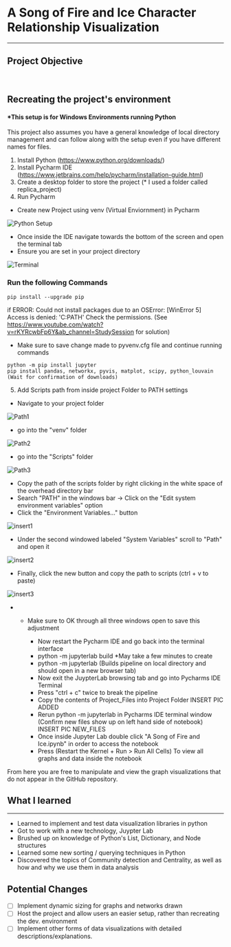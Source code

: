 # A Song of Fire and Ice Character Relationship Visualization
---

## Project Objective

&nbsp;




## Recreating the project's environment

#### *This setup is for Windows Environments running Python

This project also assumes you have a general knowledge of local directory management and can follow along with the setup even if you have different names for files.

1. Install Python (https://www.python.org/downloads/)
2. Install Pycharm IDE (https://www.jetbrains.com/help/pycharm/installation-guide.html)
3. Create a desktop folder to store the project (* I used a folder called replica_project)
4. Run Pycharm

- Create new Project using venv (Virtual Enviornment) in Pycharm 

![Python Setup](https://user-images.githubusercontent.com/54562962/194196957-699c2bcb-b441-4a57-a4ad-37a594b8faf3.jpg)

- Once inside the IDE navigate towards the bottom of the screen and open the terminal tab
- Ensure you are set in your project directory

![Terminal](https://user-images.githubusercontent.com/54562962/194197575-6bc51bc0-e039-4dd0-96e4-79f462629426.jpg)

 ### Run the following Commands
```
pip install --upgrade pip
```
if ERROR: Could not install packages due to an OSError: [WinError 5] Access is denied: 'C:PATH' Check the permissions.
(See https://www.youtube.com/watch?v=rKYRcwbFp6Y&ab_channel=StudySession for solution)
- Make sure to save change made to pyvenv.cfg file and continue running commands
```
python -m pip install jupyter
pip install pandas, networkx, pyvis, matplot, scipy, python_louvain (Wait for confirmation of downloads)
```
5. Add Scripts path from inside project Folder to PATH settings
- Navigate to your project folder

![Path1](https://user-images.githubusercontent.com/54562962/194244524-a5650cfe-ed90-4144-a62b-97da3b92b108.jpg)

- go into the "venv" folder
			
![Path2](https://user-images.githubusercontent.com/54562962/194244582-4b745633-65bc-49b4-94ec-32eccadb695f.jpg)

- go into the "Scripts" folder

![Path3](https://user-images.githubusercontent.com/54562962/194244646-d9745762-5db9-497a-ba59-bd66cfa80170.jpg)

- Copy the path of the scripts folder by right clicking in the white space of the overhead directory bar
- Search "PATH" in the windows bar -> Click on the "Edit system environment variables" option
- Click the "Environment Variables..." button
 
![insert1](https://user-images.githubusercontent.com/54562962/194244833-c6543d56-1144-489c-b0ab-7bda30db1d4e.jpg)

- Under the second windowed labeled "System Variables" scroll to "Path" and open it

![insert2](https://user-images.githubusercontent.com/54562962/194244997-762c0266-d28e-4860-9b69-af8de2070148.jpg)


- Finally, click the new button and copy the path to scripts (ctrl + v to paste)

![insert3](https://user-images.githubusercontent.com/54562962/194245061-89216a00-ecd8-48ee-b558-5c56331c67c3.jpg)

- * Make sure to OK through all three windows open to save this adjustment


	- Now restart the Pycharm IDE and go back into the terminal interface
	- python -m jupyterlab build	*May take a few minutes to create 
	- python -m jupyterlab		(Builds pipeline on local directory and should open in a new browser tab)
	- Now exit the JuypterLab browsing tab and go into Pycharms IDE Terminal
	- Press "ctrl + c" twice to break the pipeline
	- Copy the contents of Project_Files into Project Folder
INSERT PIC ADDED
	- Rerun python -m jupyterlab in Pycharms IDE terminal window (Confirm new files show up on left hand side of notebook)
INSERT PIC NEW_FILES
	- Once inside Jupyter Lab double click "A Song of Fire and Ice.ipynb" in order to access the notebook
	- Press (Restart the Kernel + Run > Run All Cells) To view all graphs and data inside the notebook
 
From here you are free to manipulate and view the graph visualizations that do not appear in the GitHub repository.


## What I learned
------------------------
- Learned to implement and test data visualization libraries in python
- Got to work with a new technology, Juypter Lab
- Brushed up on knowledge of Python's List, Dictionary, and Node structures
- Learned some new sorting / querying techniques in Python
- Discovered the topics of Community detection and Centrality, as well as how and why we use them in data analysis

## Potential Changes
- [ ] Implement dynamic sizing for graphs and networks drawn
- [ ] Host the project and allow users an easier setup, rather than recreating the dev. environment
- [ ] Implement other forms of data visualizations with detailed descriptions/explanations.
